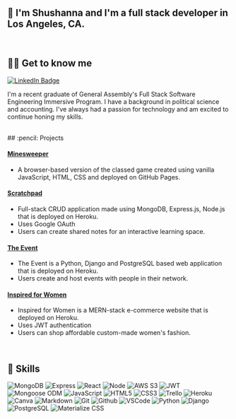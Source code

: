 ## 👋 I'm Shushanna and I'm a full stack developer in Los Angeles, CA.
<br>

## 👩‍💼 Get to know me

  [![LinkedIn Badge](https://img.shields.io/badge/-@shushannap-blue?style=flat&logo=Linkedin&logoColor=black)](https://www.linkedin.com/in/shushanna-p-2a1091254/)



  I'm a recent graduate of General Assembly's Full Stack Software Engineering Immersive Program. I have a background in political science and accounting. I've always had a passion for technology and am excited to continue honing my skills.
  
  <br>  
  ## :pencil: Projects 
  
  #### [Minesweeper](https://github.com/shushannap/GA-Project-1-Minesweeper)
  * A browser-based version of the classed game created using vanilla JavaScript, HTML, CSS and deployed on GitHub Pages. 

  #### [Scratchpad](https://github.com/shushannap/Scratchpad)
  * Full-stack CRUD application made using MongoDB, Express.js, Node.js that is deployed on Heroku. 
  * Uses Google OAuth 
  * Users can create shared notes for an interactive learning space.

  #### [The Event](https://github.com/shushannap/TheEvent)
  * The Event is a Python, Django and PostgreSQL based web application that is deployed on Heroku. 
  * Users create and host events with people in their network.

  #### [Inspired for Women](https://github.com/shushannap/Inspired-For-Women)
  * Inspired for Women is a MERN-stack e-commerce website that is deployed on Heroku.
  * Uses JWT authentication
  * Users can shop affordable custom-made women's fashion.

<br>

## 🥇 Skills
  ![MongoDB](https://img.shields.io/badge/-MongoDB-05122A?style=flat&logo=mongodb)
  ![Express](https://img.shields.io/badge/-Express-05122A?style=flat&logo=express)
  ![React](https://img.shields.io/badge/-React-05122A?style=flat&logo=react)
  ![Node](https://img.shields.io/badge/-Node.js-05122A?style=flat&logo=node.js)
  ![AWS S3](https://img.shields.io/badge/-AWS_S3-05122A?style=flat&logo=amazons3)
  ![JWT](https://img.shields.io/badge/-JSON_Web_Tokens-05122A?style=flat&logo=jsonwebtokens)
  ![Mongoose ODM](https://img.shields.io/badge/-Mongoose_ODM-05122A?style=flat&logo=mongodb)
  ![JavaScript](https://img.shields.io/badge/-JavaScript-05122A?style=flat&logo=javascript)
  ![HTML5](https://img.shields.io/badge/-HTML5-05122A?style=flat&logo=html5)
  ![CSS3](https://img.shields.io/badge/-CSS-05122A?style=flat&logo=css3)
  ![Trello](https://img.shields.io/badge/-Trello-05122A?style=flat&logo=trello)
  ![Heroku](https://img.shields.io/badge/-Heroku-05122A?style=flat&logo=heroku)
  ![Canva](https://img.shields.io/badge/-Canva-05122A?style=flat&logo=canva)
  ![Markdown](https://img.shields.io/badge/-Markdown-05122A?style=flat&logo=markdown)
  ![Git](https://img.shields.io/badge/-Git-05122A?style=flat&logo=git)
  ![Github](https://img.shields.io/badge/-GitHub-05122A?style=flat&logo=github)
  ![VSCode](https://img.shields.io/badge/-VS_Code-05122A?style=flat&logo=visualstudio)
  ![Python](https://img.shields.io/badge/-Python-05122A?style=flat&logo=python)
  ![Django](https://img.shields.io/badge/-Django-05122A?style=flat&logo=django)
  ![PostgreSQL](https://img.shields.io/badge/-PostgreSQL-05122A?style=flat&logo=postgresql)
  ![Materialize CSS](https://img.shields.io/badge/-Materialize_CSS-05122A?style=flat&logo=materialdesign)
<!--
**shushannap/shushannap** is a ✨ _special_ ✨ repository because its `README.md` (this file) appears on your GitHub profile.

Here are some ideas to get you started:

- 🔭 I’m currently working on ...
- 🌱 I’m currently learning ...
- 👯 I’m looking to collaborate on ...
- 🤔 I’m looking for help with ...
- 💬 Ask me about ...
- 📫 How to reach me: ...
- 😄 Pronouns: ...
- ⚡ Fun fact: ...
-->

